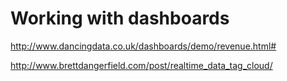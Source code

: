 Working with dashboards
===



http://www.dancingdata.co.uk/dashboards/demo/revenue.html#

http://www.brettdangerfield.com/post/realtime_data_tag_cloud/


